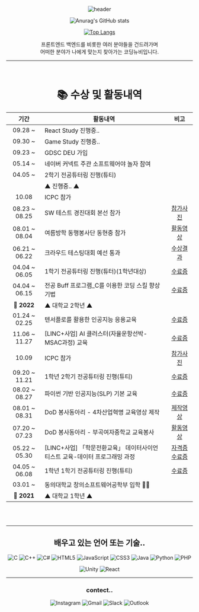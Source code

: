 
<div align="center">
  
![header](https://capsule-render.vercel.app/api?type=waving&color=9d99d9&height=300&section=header&text=surrin1008&fontSize=90&animation=fadeIn&fontAlignY=38&desc=박근민&fontColor=ffffff&descAlignY=51&descAlign=72)
  
![Anurag's GitHub stats](https://github-readme-stats.vercel.app/api?username=surrin1008&show_icons=true&theme=tokyonight)

  [![Top Langs](https://github-readme-stats.vercel.app/api/top-langs/?username=surrin1008&layout=compact&theme=tokyonight)](https://github.com/anuraghazra/github-readme-stats)

프론트엔드 백엔드를 비롯한 여러 분야들을 건드려가며  
어떠한 분야가 나에게 맞는지 찾아가는 코딩뉴비입니다.
<br>
<hr>
<br>

# 📚 수상 및 활동내역

| 기간 | 활동내역 | 비고 |
| :---: | ------ | :--: |
| 09.28 ~ | React Study 진행중.. |  |
| 09.30 ~ | Game Study 진행중.. |  |
| 09.23 ~ | GDSC DEU 가입 |  |
| 05.14 ~ | 네이버 커넥트 주관 소프트웨어야 놀자 참여 |  |
| 04.05 ~ |2학기 전공튜터링 진행(튜티) |  |
|  | ▲ 진행중.. ▲ |  |
| 10.08 | ICPC 참가 |  |
| 08.23 ~ 08.25 | SW 테스트 경진대회 본선 참가 | [참가사진](https://github.com/surrin1008/surrin1008/tree/main/image/SW%20%ED%85%8C%EC%8A%A4%ED%8A%B8%20%EA%B2%BD%EC%A7%84%EB%8C%80%ED%9A%8C%20%EB%B3%B8%EC%84%A0)  |
| 08.01 ~ 08.04 | 여름방학 동행봉사단 동현중 참가 | [활동영상](https://github.com/surrin1008/surrin1008/tree/main/image/%EB%8F%99%ED%98%84%EC%A4%91%ED%95%99%EA%B5%90%20%EB%B4%89%EC%82%AC%ED%99%9C%EB%8F%99) |
| 06.21 ~ 06.22 | 크라우드 테스팅대회 예선 통과 | [수상결과](https://github.com/surrin1008/surrin1008/blob/main/image/%ED%81%AC%EB%9D%BC%EC%9A%B0%EB%93%9C%20%ED%85%8C%EC%8A%A4%ED%8C%85%20%EC%98%88%EC%84%A0%20%EA%B2%B0%EA%B3%BC%EB%AC%BC.jpeg) |
| 04.04 ~ 06.05 |1학기 전공튜터링 진행(튜터)(1학년대상) | [수료증](https://github.com/surrin1008/surrin1008/blob/main/image/2022-1%ED%95%99%EA%B8%B0%20%EC%A0%84%EA%B3%B5%ED%8A%9C%ED%84%B0%EB%A7%81.pdf) |
| 04.04 ~ 06.15 |전공 Buff 프로그램_C를 이용한 코딩 스킬 향상 기법 | [수료증](https://github.com/surrin1008/surrin1008/blob/main/image/2022-1%ED%95%99%EA%B8%B0%20%EC%A0%84%EA%B3%B5%20Buff%20%ED%94%84%EB%A1%9C%EA%B7%B8%EB%9E%A8.pdf)|
| **🚩 2022** | ▲ 대학교 2학년 ▲ |  |
| 01.24 ~ 02.25 | 텐서플로를 활용한 인공지능 응용교육 | [수료증](https://github.com/surrin1008/surrin1008/blob/main/image/%ED%85%90%EC%84%9C%ED%94%8C%EB%A1%9C%EB%A5%BC%20%ED%99%9C%EC%9A%A9%ED%95%9C%20%EC%9D%B8%EA%B3%B5%EC%A7%80%EB%8A%A5%20%EC%9D%91%EC%9A%A9%EA%B5%90%EC%9C%A1.pdf) |
| 11.06 ~ 11.27 | [LINC+사업] AI 클러스터(자율운항선박-MSAC과정) 교육 | [수료증](https://github.com/surrin1008/surrin1008/blob/main/image/%5BLINC%2B%EC%82%AC%EC%97%85%5D%20AI%20%ED%81%B4%EB%9F%AC%EC%8A%A4%ED%84%B0(%EC%9E%90%EC%9C%A8%EC%9A%B4%ED%95%AD%EC%84%A0%EB%B0%95-MSAC%EA%B3%BC%EC%A0%95)%20%EA%B5%90%EC%9C%A1.pdf) |
| 10.09 | ICPC 참가 | [참가사진](https://github.com/surrin1008/surrin1008/blob/main/image/2021-ICPC.jpg) |
| 09.20 ~ 11.21 | 1학년 2학기 전공튜터링 진행(튜티) | [수료증](https://github.com/surrin1008/surrin1008/blob/main/image/2021-2%ED%95%99%EA%B8%B0%20%EC%A0%84%EA%B3%B5%ED%8A%9C%ED%84%B0%EB%A7%81.pdf) |
| 08.02 ~ 08.27 | 파이썬 기반 인공지능(SLP) 기본 교육 | [수료증](https://github.com/surrin1008/surrin1008/blob/main/image/%ED%8C%8C%EC%9D%B4%EC%8D%AC%20%EA%B8%B0%EB%B0%98%20%EC%9D%B8%EA%B3%B5%EC%A7%80%EB%8A%A5(SLP)%20%EA%B8%B0%EB%B3%B8%20%EA%B5%90%EC%9C%A1.pdf) |
| 08.01 ~ 08.31 | DoD 봉사동아리 - 4차산업혁명 교육영상 제작 | [제작영상](https://youtube.com/playlist?list=PL_EUs7v9rr-q252fzBNTqPsU5ADrj1PKJ) |
| 07.20 ~ 07.23 | DoD 봉사동아리 - 부곡여자중학교 교육봉사 | [활동영상](https://youtu.be/kM74zNLaopc) |
| 05.22 ~ 05.30 | [LINC+사업] 「학문전환교육」 데이터사이언티스트 교육-데이터 프로그래밍 과정 | [자격증](https://github.com/surrin1008/surrin1008/blob/main/image/DSAC%20%EB%8D%B0%EC%9D%B4%ED%84%B0%20%EC%82%AC%EC%9D%B4%EC%96%B8%ED%8B%B0%EC%8A%A4%ED%8A%B8%20%EC%9E%90%EA%B2%A9%EC%A6%9D.pdf) [수료증](https://github.com/surrin1008/surrin1008/blob/main/image/%5BLINC%2B%EC%82%AC%EC%97%85%5D%20%E3%80%8C%ED%95%99%EB%AC%B8%EC%A0%84%ED%99%98%EA%B5%90%EC%9C%A1%E3%80%8D%20%EB%8D%B0%EC%9D%B4%ED%84%B0%EC%82%AC%EC%9D%B4%EC%96%B8%ED%8B%B0%EC%8A%A4%ED%8A%B8%20%EA%B5%90%EC%9C%A1-%EB%8D%B0%EC%9D%B4%ED%84%B0%20%ED%94%84%EB%A1%9C%EA%B7%B8%EB%9E%98%EB%B0%8D%20%EA%B3%BC%EC%A0%95.pdf) |
| 04.05 ~ 06.08 | 1학년 1학기 전공튜터링 진행(튜티) | [수료증](https://github.com/surrin1008/surrin1008/blob/main/image/2021-1%ED%95%99%EA%B8%B0%20%EC%A0%84%EA%B3%B5%ED%8A%9C%ED%84%B0%EB%A7%81.pdf) |
| 03.01 ~ | 동의대학교 창의소프트웨어공학부 입학 🧑‍🎓 |  |
| **🚩 2021** | ▲ 대학교 1학년 ▲ |  |

<br>
<br>
<hr>

## 배우고 있는 언어 또는 기술..
![C](https://img.shields.io/badge/c-%2300599C.svg?style=for-the-badge&logo=c&logoColor=white) ![C++](https://img.shields.io/badge/c++-%2300599C.svg?style=for-the-badge&logo=c%2B%2B&logoColor=white) ![C#](https://img.shields.io/badge/c%23-%23239120.svg?style=for-the-badge&logo=c-sharp&logoColor=white) ![HTML5](https://img.shields.io/badge/html5-%23E34F26.svg?style=for-the-badge&logo=html5&logoColor=white) ![JavaScript](https://img.shields.io/badge/javascript-%23323330.svg?style=for-the-badge&logo=javascript&logoColor=%23F7DF1E) ![CSS3](https://img.shields.io/badge/css3-%231572B6.svg?style=for-the-badge&logo=css3&logoColor=white) ![Java](https://img.shields.io/badge/java-%23ED8B00.svg?style=for-the-badge&logo=java&logoColor=white) ![Python](https://img.shields.io/badge/python-3670A0?style=for-the-badge&logo=python&logoColor=ffdd54) ![PHP](https://img.shields.io/badge/php-%23777BB4.svg?style=for-the-badge&logo=php&logoColor=white) 

![Unity](https://img.shields.io/badge/unity-%23000000.svg?style=for-the-badge&logo=unity&logoColor=white) ![React](https://img.shields.io/badge/react-%2320232a.svg?style=for-the-badge&logo=react&logoColor=%2361DAFB)
  
  <hr>
  
  ### contect..
  ![Instagram](https://img.shields.io/badge/Instagram-%23E4405F.svg?style=for-the-badge&logo=Instagram&logoColor=white) ![Gmail](https://img.shields.io/badge/Gmail-D14836?style=for-the-badge&logo=gmail&logoColor=white) ![Slack](https://img.shields.io/badge/Slack-4A154B?style=for-the-badge&logo=slack&logoColor=white) ![Outlook](https://img.shields.io/badge/Microsoft_Outlook-0078D4?style=for-the-badge&logo=microsoft-outlook&logoColor=white)
